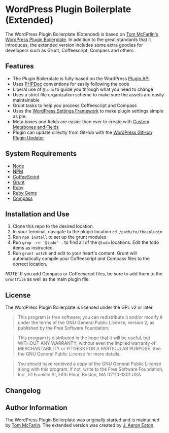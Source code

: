 # WordPress Plugin Boilerplate (Extended)

The WordPress Plugin Boilerplate (Extended) is based on [Tom McFarlin's](http://http://tommcfarlin.com/) [WordPress Plugin Boilerplate](https://github.com/tommcfarlin/WordPress-Plugin-Boilerplate). In addition to the great standards that it introduces, the extended version includes some extra goodies for developers such as Grunt, Coffeescript, Compass and others.

## Features

* The Plugin Boilerplate is fully-based on the WordPress [Plugin API](http://codex.wordpress.org/Plugin_API)
* Uses [PHPDoc](http://en.wikipedia.org/wiki/PHPDoc) conventions for easily following the code
* Liberal use of `@todo` to guide you through what you need to change
* Uses a strict file organization scheme to make sure the assets are easily maintainable
* Grunt tasks to help you process Coffeescript and Compass
* Uses the [WordPress Settings Framework](https://github.com/gilbitron/WordPress-Settings-Framework) to make plugin settings simple as pie.
* Meta boxes and fields are easier than ever to create with [Custom Metaboxes and Fields](https://github.com/jaredatch/Custom-Metaboxes-and-Fields-for-WordPress)
* Plugin can update directly from GitHub with the [WordPress GitHub Plugin Updater](https://github.com/jkudish/WordPress-GitHub-Plugin-Updater)

## System Requirements

* [Node][10]
* [NPM][11]
* [CoffeeScript][12]
* [Grunt][13]
* [Ruby][14]
* [Ruby Gems][15]
* [Compass][16]
 
## Installation and Use

1. Clone this repo to the desired location.
2. In your terminal, navigate to the plugin location `cd /path/to/the/plugin`
3. Run `npm install` to set up the grunt modules
4. Run `grep -rn '@todo' .` to find all of the `@todo` locations. Edit the todo items as instructed.
5. Run `grunt watch` and edit to your heart's content. Grunt will automatically compile your Coffeescript and Compass files to the correct location.
 
*NOTE:* If you add Compass or Coffeescript files, be sure to add them to the `Gruntfile` as well as the main plugin file.

## License

The WordPress Plugin Boilerplate is licensed under the GPL v2 or later.

> This program is free software; you can redistribute it and/or modify
it under the terms of the GNU General Public License, version 2, as 
published by the Free Software Foundation.

> This program is distributed in the hope that it will be useful,
but WITHOUT ANY WARRANTY; without even the implied warranty of
MERCHANTABILITY or FITNESS FOR A PARTICULAR PURPOSE.  See the
GNU General Public License for more details.

> You should have received a copy of the GNU General Public License
along with this program; if not, write to the Free Software
Foundation, Inc., 51 Franklin St, Fifth Floor, Boston, MA  02110-1301  USA

## Changelog



## Author Information

The WordPress Plugin Boilerplate was originally started and is maintained by [Tom McFarlin](http://twitter.com/tommcfarlin/). The extended version was created by [J. Aaron Eaton](http://twitter.com/aaroneaton/).

[10]: http://nodejs.org/
[11]: https://npmjs.org/
[12]: http://coffeescript.org/
[13]: http://gruntjs.com/
[14]: http://www.ruby-lang.org/en/
[15]: http://rubygems.org/
[16]: http://compass-style.org/
